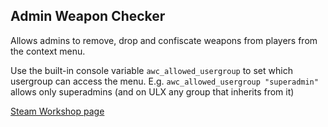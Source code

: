 ## Admin Weapon Checker ##

Allows admins to remove, drop and confiscate weapons from players from the context menu.

Use the built-in console variable `awc_allowed_usergroup` to set which usergroup can access the menu.
E.g. `awc_allowed_usergroup "superadmin"` allows only superadmins (and on ULX any group that inherits from it)


[Steam Workshop page](http://steamcommunity.com/sharedfiles/filedetails/?id=1075724845)
